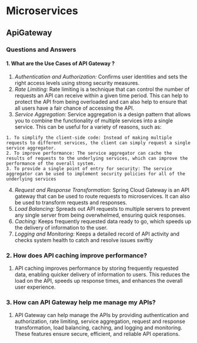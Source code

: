 # Microservices
## ApiGateway

### Questions and Answers

#### 1. What are the Use Cases of API Gateway ?
  1. _Authentication and Authorization:_ Confirms user identities and sets the right access levels using strong security measures.
  2. _Rate Limiting:_ Rate limiting is a technique that can control the number of requests an API can receive within a given time period. This can help to protect the API from being overloaded and can also help to ensure that all users have a fair chance of accessing the API.
  3. _Service Aggregation:_ Service aggregation is a design pattern that allows you to combine the functionality of multiple services into a single service. This can be useful for a variety of reasons, such as:
     
    1. To simplify the client-side code: Instead of making multiple requests to different services, the client can simply request a single service aggregator.
    2. To improve performance: The service aggregator can cache the results of requests to the underlying services, which can improve the performance of the overall system.
    3. To provide a single point of entry for security: The service aggregator can be used to implement security policies for all of the underlying services

  4. _Request and Response Transformation:_ Spring Cloud Gateway is an API gateway that can be used to route requests to microservices. It can also be used to transform requests and responses.
  5. _Load Balancing:_ Spreads out API requests to multiple servers to prevent any single server from being overwhelmed, ensuring quick responses.
  6. _Caching:_ Keeps frequently requested data ready to go, which speeds up the delivery of information to the user.
  7. _Logging and Monitoring:_ Keeps a detailed record of API activity and checks system health to catch and resolve issues swiftly

### 2. How does API caching improve performance?
   1.  API caching improves performance by storing frequently requested data, enabling quicker delivery of information to users. This reduces the load on the API, speeds up response times, and enhances the overall user experience.

### 3. How can API Gateway help me manage my APIs?
   1. API Gateway can help manage the APIs by providing authentication and authorization, rate limiting, service aggregation, request and response transformation, load balancing, caching, and logging and monitoring. These features ensure secure, efficient, and reliable API operations.
